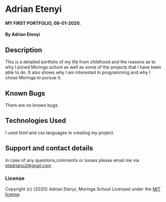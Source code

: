 # Adrian Etenyi
#### MY FIRST PORTFOLIO, 09-01-2020.
#### By Adrian Etenyi
## Description
This is a detailed portfolio of my life from childhood and the reasons as to why I joined Moringa school as well as some of the projects that I have been able to do. It also shows why I am interested in programming and why I chose Moringa to pursue it.
## Known Bugs
There are no known bugs.
## Technologies Used
I used html and css languages in creating my project.
## Support and contact details
In case of any questions,comments or issues please email me via etadriano2@gnail.com
### License
Copyright (c) {2020} Adrian Etenyi, Moringa School
Licensed under the [MIT license](LICENSE)